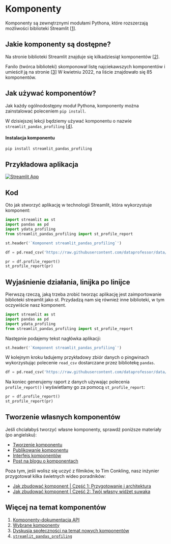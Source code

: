 # Komponenty

Komponenty są zewnętrznymi modułami Pythona, które rozszerzają możliwości biblioteki Streamlit [[1](https://docs.streamlit.io/library/components)].

## Jakie komponenty są dostępne?

Na stronie biblioteki Streamlit znajduje się kilkadziesiąt komponentów [[2](https://streamlit.io/components)].

Fanilo (twórca biblioteki) skomponował listę najciekawszych komponentów i umieścił ją na stronie [[3](https://discuss.streamlit.io/t/streamlit-components-community-tracker/4634)] W kwietniu 2022, na liście znajdowało się 85 komponentów.

## Jak używać komponentów?

Jak każdy ogólnodostępny moduł Pythona, komponenty można zainstalować poleceniem `pip install`.

W dzisiejszej lekcji będziemy używać komponentu o nazwie `streamlit_pandas_profiling` [[4](https://share.streamlit.io/okld/streamlit-gallery/main?p=pandas-profiling)].

#### Instalacja komponentu

```bash
pip install streamlit_pandas_profiling
```

## Przykładowa aplikacja

[![Streamlit App](https://static.streamlit.io/badges/streamlit_badge_black_white.svg)](https://share.streamlit.io/dataprofessor/streamlit-components/)

## Kod

Oto jak stworzyć aplikację w technologii Streamlit, która wykorzystuje komponent:

```python
import streamlit as st
import pandas as pd
import ydata_profiling
from streamlit_pandas_profiling import st_profile_report

st.header('`Komponent streamlit_pandas_profiling`')

df = pd.read_csv('https://raw.githubusercontent.com/dataprofessor/data/master/penguins_cleaned.csv')

pr = df.profile_report()
st_profile_report(pr)
```

## Wyjaśnienie działania, linijka po linijce

Pierwszą rzeczą, jaką trzeba zrobić tworząc aplikację jest zaimportowanie biblioteki streamlit jako st. Przydadzą nam się również inne biblioteki, w tym oczywiście nasz komponent.

```python
import streamlit as st
import pandas as pd
import ydata_profiling
from streamlit_pandas_profiling import st_profile_report
```

Następnie podajemy tekst nagłówka aplikacji:

```python
st.header('`Komponent streamlit_pandas_profiling`')
```

W kolejnym kroku ładujemy przykładowy zbiór danych o pingwinach wykorzystując polecenie `read_csv` dostarczane przez bibliotekę `pandas`.

```python
df = pd.read_csv('https://raw.githubusercontent.com/dataprofessor/data/master/penguins_cleaned.csv')
```

Na koniec generujemy raport z danych używając polecenia `profile_report()` i wyświetlamy go za pomocą `st_profile_report`:
```python
pr = df.profile_report()
st_profile_report(pr)
```

## Tworzenie własnych komponentów

Jeśli chciałabyś tworzyć własne komponenty, sprawdź poniższe materiały (po angielsku):
- [Tworzenie komponentu](https://docs.streamlit.io/library/components/create)
- [Publikowanie komponentu](https://docs.streamlit.io/library/components/publish)
- [Interfejs komponentów](https://docs.streamlit.io/library/components/components-api)
- [Post na blogu o komponentach](https://blog.streamlit.io/introducing-streamlit-components/)

Poza tym, jeśli wolisz się uczyć z filmików, to Tim Conkling, nasz inżynier przygotował kilka świetnych wideo poradników:
- [Jak zbudować komponent | Część 1: Przygotowanie i architektura](https://youtu.be/BuD3gILJW-Q)
- [Jak zbudować komponent | Część 2: Twój własny widżet suwaka](https://youtu.be/QjccJl_7Jco)

## Więcej na temat komponentów
1. [Komponenty-dokumentacja API](https://docs.streamlit.io/library/components)
2. [Wybrane komponenty](https://streamlit.io/components)
3. [Dyskusja społeczności na temat nowych komponentów](https://discuss.streamlit.io/t/streamlit-components-community-tracker/4634)
4. [`streamlit_pandas_profiling`](https://share.streamlit.io/okld/streamlit-gallery/main?p=pandas-profiling)
